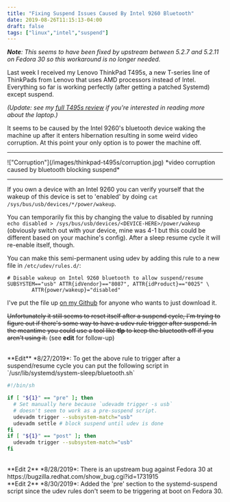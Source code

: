 ```yaml
---
title: "Fixing Suspend Issues Caused By Intel 9260 Bluetooth"
date: 2019-08-26T11:15:13-04:00
draft: false
tags: ["linux","intel","suspend"]
---
```


*__Note__: This seems to have been fixed by upstream between 5.2.7 and 5.2.11 on Fedora 30 so this workaround is no longer needed.*

Last week I received my Lenovo ThinkPad T495s, a new T-series line of ThinkPads from Lenovo that uses AMD processors instead of Intel.
Everything so far is working perfectly (after getting a patched Systemd) except suspend.

*(Update: see my [full T495s review](/posts/thinkpad-t495s-review) if you're interested in reading more about the laptop.)*

It seems to be caused by the Intel 9260's bluetooth device waking the machine up after it enters hibernation resulting in some weird video corruption.
At this point your only option is to power the machine off.

<hr />
!["Corruption"](/images/thinkpad-t495s/corruption.jpg)
*video corruption caused by bluetooth blocking suspend*
<hr />

If you own a device with an Intel 9260 you can verify yourself that the wakeup of this device is set to 'enabled' by doing `cat /sys/bus/usb/devices/*/power/wakeup`.

You can temporarily fix this by changing the value to disabled by running `echo disabled > /sys/bus/usb/devices/<DEVICE-HERE>/power/wakeup` (obviously switch out <DEVICE-HERE> with your device, mine was 4-1 but this could be different based on your machine's config). After a sleep resume cycle it will re-enable itself, though.

You can make this semi-permanent using udev by adding this rule to a new file in `/etc/udev/rules.d/`:

```
# Disable wakeup on Intel 9260 bluetooth to allow suspend/resume
SUBSYSTEM=="usb" ATTR{idVendor}=="8087", ATTR{idProduct}=="0025" \
        ATTR{power/wakeup}="disabled"
```

I've put the file up [on my Github](https://github.com/Pobega/dotfiles/blob/65798e02182ed86f4901365af6c68c5137fcdfa3/t495s/80-intel9260-btusb.rules) for anyone who wants to just download it.

~~Unfortunately it still seems to reset itself after a suspend cycle, I'm trying to figure out if there's some way to have a udev rule trigger after suspend. In the meantime you could use a tool like **tlp** to keep the bluetooth off if you aren't using it.~~ (see **edit** for follow-up)

<br />
**Edit** *8/27/2019*: To get the above rule to trigger after a suspend/resume cycle you can put the following script in `/usr/lib/systemd/system-sleep/bluetooth.sh`

```bash
#!/bin/sh

if [ "${1}" == "pre" ]; then
  # Set manually here because `udevadm trigger -s usb`
  # doesn't seem to work as a pre-suspend script.
  udevadm trigger --subsystem-match="usb"
  udevadm settle # block suspend until udev is done
fi
if [ "${1}" == "post" ]; then
  udevadm trigger --subsystem-match="usb"
fi

```

<br />
**Edit 2** *8/28/2019*: There is an upstream bug against Fedora 30 at https://bugzilla.redhat.com/show_bug.cgi?id=1731915

<br />
**Edit 2** *8/30/2019*: Added the 'pre' section to the systemd-suspend script since the udev rules don't seem to be triggering at boot on Fedora 30.
